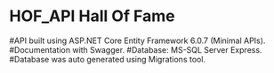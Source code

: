 # HOF_API Hall Of Fame

#API built using ASP.NET Core Entity Framework 6.0.7 (Minimal APIs).
#Documentation with Swagger.
#Database: MS-SQL Server Express.
#Database was auto generated using Migrations tool.


